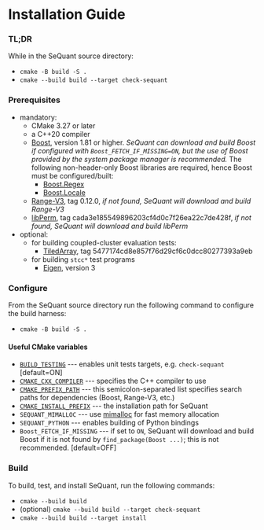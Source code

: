 # Installation Guide


### TL;DR
While in the SeQuant source directory:
* `cmake -B build -S .`
* `cmake --build build --target check-sequant`

### Prerequisites
  * mandatory:
    * CMake 3.27 or later
    * a C++20 compiler
    * [Boost](https://www.boost.org/), version 1.81 or higher. *SeQuant can download and build Boost if configured with `Boost_FETCH_IF_MISSING=ON`, but the use of Boost provided by the system package manager is recommended.* The following non-header-only Boost libraries are required, hence Boost must be configured/built:
      - [Boost.Regex](https://www.boost.org/doc/libs/master/libs/regex/doc/html/index.html)
      - [Boost.Locale](https://www.boost.org/doc/libs/master/libs/locale/doc/html/index.html)
    * [Range-V3](https://github.com/ericniebler/range-v3.git), tag 0.12.0, *if not found, SeQuant will download and build Range-V3*
    * [libPerm](https://github.com/Krzmbrzl/libPerm), tag cada3e185549896203cf4d0c7f26ea22c7de428f, *if not found, SeQuant will download and build libPerm*
  * optional:
    * for building coupled-cluster evaluation tests:
      * [TiledArray](https://github.com/ValeevGroup/tiledarray.git), tag 5477174cd8e857f76d29cf6c0dcc80277393a9eb
    * for building `stcc*` test programs
        * [Eigen](http://eigen.tuxfamily.org/), version 3

### Configure

From the SeQuant source directory run the following command to configure the build harness:
* `cmake -B build -S .`

#### Useful CMake variables
  * [`BUILD_TESTING`](https://cmake.org/cmake/help/latest/module/CTest.html) --- enables unit tests targets, e.g. `check-sequant` [default=ON]
  * [`CMAKE_CXX_COMPILER`](https://cmake.org/cmake/help/latest/variable/CMAKE_LANG_COMPILER.html#variable:CMAKE_%3CLANG%3E_COMPILER) --- specifies the C++ compiler to use
  * [`CMAKE_PREFIX_PATH`](https://cmake.org/cmake/help/latest/variable/CMAKE_PREFIX_PATH.html) --- this semicolon-separated list specifies search paths for dependencies (Boost, Range-V3, etc.)
  * [`CMAKE_INSTALL_PREFIX`](https://cmake.org/cmake/help/latest/variable/CMAKE_INSTALL_PREFIX.html) --- the installation path for SeQuant
  * `SEQUANT_MIMALLOC` --- use [mimalloc](https://github.com/microsoft/mimalloc) for fast memory allocation
  * `SEQUANT_PYTHON` --- enables building of Python bindings
  * `Boost_FETCH_IF_MISSING` --- if set to `ON`, SeQuant will download and build Boost if it is not found by `find_package(Boost ...)`; this is not recommended. [default=OFF]

### Build

To build, test, and install SeQuant, run the following commands:
* `cmake --build build`
* (optional) `cmake --build build --target check-sequant`
* `cmake --build build --target install`
